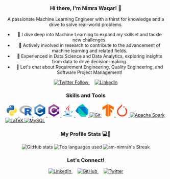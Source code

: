 <center>

### Hi there, I'm Nimra Waqar! 👋

A passionate Machine Learning Engineer with a thirst for knowledge and a drive to solve real-world problems.

- 🔭 I dive deep into Machine Learning to expand my skillset and tackle new challenges.
- 🌱 Actively involved in research to contribute to the advancement of machine learning and related fields.
- 💼 Experienced in Data Science and Data Analytics, exploring insights from data to drive decision-making.
- 💬 Let's chat about Requirement Engineering, Quality Engineering, and Software Project Management!

<p align="center">
  <a href="https://twitter.com/nimrah_waqar" target="_blank">
    <img src="https://img.shields.io/twitter/follow/nimrah_waqar?style=social" alt="Twitter Follow" height="25">
  </a>
  &nbsp;&nbsp;&nbsp;
  <a href="https://www.linkedin.com/in/nimrahwaqar/" target="_blank">
    <img src="https://img.shields.io/badge/-Nimra%20Waqar-blue?style=flat-square&logo=Linkedin&logoColor=white&link=https://www.linkedin.com/in/nimrahwaqar/" alt="LinkedIn" height="25">
  </a>
</p>

### Skills and Tools

<p align="left"> 
  <a href="https://www.python.org" target="_blank" rel="noreferrer"> <img src="https://raw.githubusercontent.com/devicons/devicon/master/icons/python/python-original.svg" alt="Python" width="40" height="40"/> </a>
  <a href="https://www.r-project.org/" target="_blank" rel="noreferrer"> <img src="https://raw.githubusercontent.com/devicons/devicon/master/icons/r/r-original.svg" alt="R" width="40" height="40"/> </a>
  <a href="https://en.wikipedia.org/wiki/C_(programming_language)" target="_blank" rel="noreferrer"> <img src="https://raw.githubusercontent.com/devicons/devicon/master/icons/c/c-original.svg" alt="C" width="40" height="40"/> </a>
  <a href="https://en.wikipedia.org/wiki/C_Sharp_(programming_language)" target="_blank" rel="noreferrer"> <img src="https://raw.githubusercontent.com/devicons/devicon/master/icons/csharp/csharp-original.svg" alt="C#" width="40" height="40"/> </a>
  <a href="https://www.java.com" target="_blank" rel="noreferrer"> <img src="https://raw.githubusercontent.com/devicons/devicon/master/icons/java/java-original.svg" alt="Java" width="40" height="40"/> </a>
  <a href="https://dart.dev/" target="_blank" rel="noreferrer"> <img src="https://raw.githubusercontent.com/devicons/devicon/master/icons/dart/dart-original.svg" alt="Dart" width="40" height="40"/> </a>
  <a href="https://git-scm.com/" target="_blank" rel="noreferrer"> <img src="https://www.vectorlogo.zone/logos/git_scm/git_scm-icon.svg" alt="Git" width="40" height="40"/> </a>
  <a href="https://www.tensorflow.org/" target="_blank" rel="noreferrer"> <img src="https://raw.githubusercontent.com/devicons/devicon/master/icons/tensorflow/tensorflow-original.svg" alt="TensorFlow" width="40" height="40"/> </a>
  <a href="https://pytorch.org/" target="_blank" rel="noreferrer"> <img src="https://raw.githubusercontent.com/devicons/devicon/master/icons/pytorch/pytorch-original.svg" alt="PyTorch" width="40" height="40"/> </a>
  <a href="https://spark.apache.org/" target="_blank" rel="noreferrer"> <img src="https://www.vectorlogo.zone/logos/apache_spark/apache_spark-icon.svg" alt="Apache Spark" width="40" height="40"/> </a>
  <a href="https://www.overleaf.com/" target="_blank" rel="noreferrer"> <img src="https://images.ctfassets.net/nrgyaltdicpt/7JpfH23FzfZFgN8HwMdqvj/e41e6454e1acf35d42a9eef32be748a4/ologo_square_bw.png" alt="LaTeX" width="40" height="40"/> </a>
  <a href="https://www.mysql.com/" target="_blank" rel="noreferrer"> <img src="https://www.mysql.com/common/logos/powered-by-mysql-88x31.png" alt="MySQL" width="40" height="40"/> </a>
</p>

### My Profile Stats 💻👀

<p align="center">
  <img src="https://github-readme-stats.vercel.app/api?username=am-nimrah&show_icons=true&theme=tokyonight" alt="GitHub stats">
<img src="https://github-readme-stats.vercel.app/api/top-langs/?username=am-nimrah&langs_count=8&layout=compact&theme=tokyonight&exclude_repo=github-readme-stats,am-nimrah.github.io&&hide=Cython,C,PowerShell,CMake,Shell" alt="Top languages used">
<img alt="am-nimrah's Streak" src="https://github-readme-streak-stats.herokuapp.com/?user=am-nimrah&theme=tokyonight">
</p>

### Let's Connect!

<p align="center">
  <a href="https://www.linkedin.com/in/nimrahwaqar/" target="_blank">
    <img src="https://img.shields.io/badge/-Nimra%20Waqar-blue?style=flat-square&logo=Linkedin&logoColor=white&link=https://www.linkedin.com/in/nimrahwaqar/" alt="LinkedIn" height="25">
  </a>
  &nbsp;&nbsp;&nbsp;
  <a href="https://github.com/am-nimrah" target="_blank">
    <img src="https://img.shields.io/badge/-am--nimrah-black?style=flat-square&logo=github&logoColor=white" alt="GitHub" height="25">
  </a>
  &nbsp;&nbsp;&nbsp;
  <a href="https://twitter.com/nimrah_waqar" target="_blank">
    <img src="https://img.shields.io/badge/-nimrah__waqar-blue?style=flat-square&logo=twitter&logoColor=white" alt="Twitter" height="25">
  </a>
</p>
</center>
